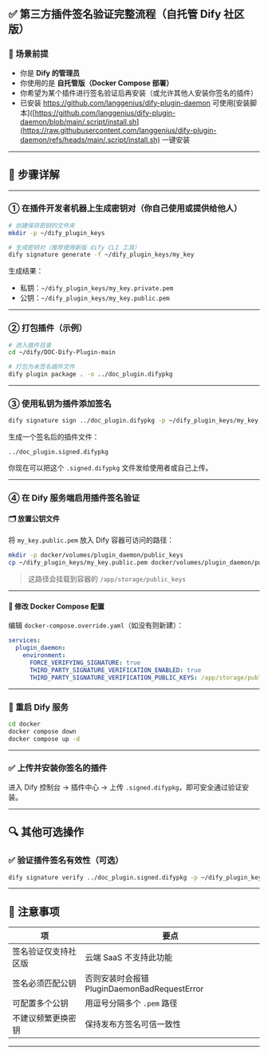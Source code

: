## ✅ 第三方插件签名验证完整流程（自托管 Dify 社区版）

### 📌 场景前提

* 你是 **Dify 的管理员**
* 你使用的是 **自托管版（Docker Compose 部署）**
* 你希望为某个插件进行签名验证后再安装（或允许其他人安装你签名的插件）
* 已安装 <https://github.com/langgenius/dify-plugin-daemon> 可使用[安装脚本]([https://github.com/langgenius/dify-plugin-daemon/blob/main/.script/install.sh](https://raw.githubusercontent.com/langgenius/dify-plugin-daemon/refs/heads/main/.script/install.sh) 一键安装

---

## 🧩 步骤详解

---

### ① 在插件开发者机器上生成密钥对（你自己使用或提供给他人）

```bash
# 创建保存密钥的文件夹
mkdir -p ~/dify_plugin_keys

# 生成密钥对（推荐使用新版 dify CLI 工具）
dify signature generate -f ~/dify_plugin_keys/my_key
```

生成结果：

* 私钥：`~/dify_plugin_keys/my_key.private.pem`
* 公钥：`~/dify_plugin_keys/my_key.public.pem`

---

### ② 打包插件（示例）

```bash
# 进入插件目录
cd ~/dify/DOC-Dify-Plugin-main

# 打包为未签名插件文件
dify plugin package . -o ../doc_plugin.difypkg
```

---

### ③ 使用私钥为插件添加签名

```bash
dify signature sign ../doc_plugin.difypkg -p ~/dify_plugin_keys/my_key.private.pem
```

生成一个签名后的插件文件：

```
../doc_plugin.signed.difypkg
```

你现在可以把这个 `.signed.difypkg` 文件发给使用者或自己上传。

---

### ④ 在 Dify 服务端启用插件签名验证

#### 🗂 放置公钥文件

将 `my_key.public.pem` 放入 Dify 容器可访问的路径：

```bash
mkdir -p docker/volumes/plugin_daemon/public_keys
cp ~/dify_plugin_keys/my_key.public.pem docker/volumes/plugin_daemon/public_keys/
```

> 这路径会挂载到容器的 `/app/storage/public_keys`

---

#### 🧾 修改 Docker Compose 配置

编辑 `docker-compose.override.yaml`（如没有则新建）：

```yaml
services:
  plugin_daemon:
    environment:
      FORCE_VERIFYING_SIGNATURE: true
      THIRD_PARTY_SIGNATURE_VERIFICATION_ENABLED: true
      THIRD_PARTY_SIGNATURE_VERIFICATION_PUBLIC_KEYS: /app/storage/public_keys/my_key.public.pem
```

---

### 🔄 重启 Dify 服务

```bash
cd docker
docker compose down
docker compose up -d
```

---

### ✅ 上传并安装你签名的插件

进入 Dify 控制台 → 插件中心 → 上传 `.signed.difypkg`，即可安全通过验证安装。

---

## 🔍 其他可选操作

### ✅ 验证插件签名有效性（可选）

```bash
dify signature verify ../doc_plugin.signed.difypkg -p ~/dify_plugin_keys/my_key.public.pem
```

---

## 📎 注意事项

| 项          | 要点                                   |
| ---------- | ------------------------------------ |
| 签名验证仅支持社区版 | 云端 SaaS 不支持此功能                       |
| 签名必须匹配公钥   | 否则安装时会报错 PluginDaemonBadRequestError |
| 可配置多个公钥    | 用逗号分隔多个 `.pem` 路径                    |
| 不建议频繁更换密钥  | 保持发布方签名可信一致性                         |

---
